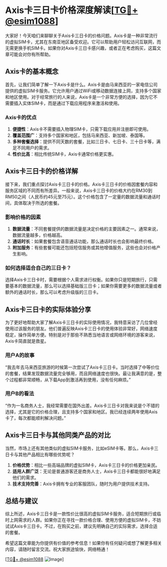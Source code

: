 # Axis卡三日卡价格深度解读[[TG💪+ @esim1088](https://t.me/s/esim1088)]

大家好！今天咱们来聊聊关于Axis卡三日卡的价格问题。Axis卡是一种非常流行的虚拟SIM卡，尤其在东南亚地区备受欢迎。它可以帮助用户轻松访问互联网，而无需更换手机SIM卡。如果你对Axis卡三日卡感兴趣，或者正在考虑购买，这篇文章可能会对你有所帮助。

## Axis卡的基本概念

首先，让我们简单了解一下Axis卡是什么。Axis卡是由马来西亚的一家电信公司提供的虚拟SIM卡服务。它允许用户通过WiFi或移动数据连接上网，支持多个国家和地区使用。对于经常旅行的人来说，Axis卡是一个非常方便的选择，因为它不需要插入实体SIM卡，而是通过下载应用程序来激活和使用。

### Axis卡的优点

1. **便捷性**：Axis卡不需要插入物理SIM卡，只需下载应用并注册即可使用。
2. **覆盖范围广**：支持多个国家和地区，包括马来西亚、新加坡、泰国等。
3. **多种套餐选择**：提供不同天数的套餐，比如三日卡、七日卡、三十日卡等，满足不同用户的需求。
4. **性价比高**：相比传统SIM卡，Axis卡通常价格更实惠。

## Axis卡三日卡的价格详解

接下来，我们重点探讨Axis卡三日卡的价格。Axis卡三日卡的价格因套餐内容和服务区域的不同而有所差异。一般来说，Axis卡三日卡的价格大约在RM30到RM50之间（人民币约45元至75元）。这个价格包含了一定量的数据流量和通话时间，具体取决于所选的套餐。

### 影响价格的因素

1. **数据流量**：不同套餐提供的数据流量是决定价格的主要因素之一。通常来说，数据流量越多，价格越高。
2. **通话时长**：如果套餐包含语音通话功能，那么通话时长也会影响最终价格。
3. **附加服务**：有些套餐可能还包括短信服务或其他增值服务，这些也会对价格产生影响。

### 如何选择适合自己的三日卡？

选择Axis卡三日卡时，需要根据个人需求进行权衡。如果你只是短期旅行，只需要基本的数据流量，那么可以选择基础版三日卡；如果你需要更多的数据流量或者额外的通话时长，那么可以考虑升级版的三日卡。

## Axis卡三日卡的实际体验分享

为了更好地帮助大家了解Axis卡三日卡的实际使用情况，我特意采访了几位曾经使用过该服务的朋友。他们普遍反映Axis卡三日卡的使用体验非常好，网络速度稳定，操作简单方便。特别是对于那些不熟悉当地语言或网络环境的游客来说，Axis卡简直就是救星。

### 用户A的故事

“我去年去马来西亚旅游的时候第一次尝试了Axis卡三日卡。当时选择了中等价位的套餐，结果发现数据流量完全够用，而且网络速度也很快。最让我满意的是，整个过程都非常顺畅，从下载App到激活再到使用，没有任何麻烦。”

### 用户B的看法

“作为一名商务人士，我经常需要在国外出差。Axis卡三日卡对我来说是个不错的选择，尤其是它的价格合理，且支持多个国家和地区。我已经连续两年使用Axis卡了，每次都能顺利解决问题。”

## Axis卡三日卡与其他同类产品的对比

当然，市场上还有其他类似的虚拟SIM卡服务，比如eSIM卡等。那么，Axis卡三日卡与其他产品相比有哪些优势呢？

1. **价格优势**：相比一些高端品牌的虚拟SIM卡，Axis卡三日卡的价格更加亲民。
2. **适用人群广泛**：无论是普通游客还是商务人士，Axis卡三日卡都能很好地满足他们的需求。
3. **技术支持完善**：Axis卡拥有专业的客服团队，随时为用户提供技术支持。

## 总结与建议

综上所述，Axis卡三日卡是一款性价比很高的虚拟SIM卡服务，适合短期旅行或临时上网需求的人群。如果你正在寻找一款价格合理、使用方便的虚拟SIM卡，不妨试试Axis卡三日卡。不过，在购买之前，建议先明确自己的实际需求，选择合适的套餐。

希望这篇文章能为你提供有价值的参考信息！如果你有任何疑问或想了解更多相关内容，请随时留言交流。祝大家旅途愉快，网络畅通！

[[TG💪+ @esim1088](https://t.me/s/esim1088) ![Image](https://i.postimg.cc/4NQfJmqS/Snipaste-2025-05-13-00-14-12.png)]